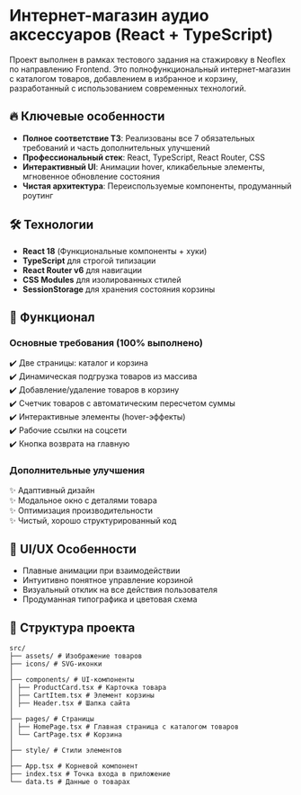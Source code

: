 # Интернет-магазин аудио аксессуаров (React + TypeScript)

Проект выполнен в рамках тестового задания на стажировку в Neoflex по направлению Frontend. Это полнофункциональный интернет-магазин с каталогом товаров, добавлением в избранное и корзину, разработанный с использованием современных технологий.

## 🔥 Ключевые особенности

- **Полное соответствие ТЗ**: Реализованы все 7 обязательных требований и часть дополнительных улучшений
- **Профессиональный стек**: React, TypeScript, React Router, CSS
- **Интерактивный UI**: Анимации hover, кликабельные элементы, мгновенное обновление состояния
- **Чистая архитектура**: Переиспользуемые компоненты, продуманный роутинг

## 🛠️ Технологии

- **React 18** (Функциональные компоненты + хуки)
- **TypeScript** для строгой типизации
- **React Router v6** для навигации
- **CSS Modules** для изолированных стилей
- **SessionStorage** для хранения состояния корзины

## 🚀 Функционал

### Основные требования (100% выполнено)
✔️ Две страницы: каталог и корзина  
✔️ Динамическая подгрузка товаров из массива  
✔️ Добавление/удаление товаров в корзину  
✔️ Счетчик товаров с автоматическим пересчетом суммы  
✔️ Интерактивные элементы (hover-эффекты)  
✔️ Рабочие ссылки на соцсети  
✔️ Кнопка возврата на главную  

### Дополнительные улучшения
✨ Адаптивный дизайн  
✨ Модальное окно с деталями товара  
✨ Оптимизация производительности  
✨ Чистый, хорошо структурированный код  

## 🎨 UI/UX Особенности

- Плавные анимации при взаимодействии
- Интуитивно понятное управление корзиной
- Визуальный отклик на все действия пользователя
- Продуманная типографика и цветовая схема

## 📂 Структура проекта
```
src/
├── assets/ # Изображение товаров
├── icons/ # SVG-иконки
│
├── components/ # UI-компоненты
│ ├── ProductCard.tsx # Карточка товара
│ ├── CartItem.tsx # Элемент корзины
│ ├── Header.tsx # Шапка сайта
│ 
├── pages/ # Страницы
│ ├── HomePage.tsx # Главная страница с каталогом товаров
│ └── CartPage.tsx # Корзина
│
├── style/ # Стили элементов
│
├── App.tsx # Корневой компонент
├── index.tsx # Точка входа в приложение
└── data.ts # Данные о товарах
```
